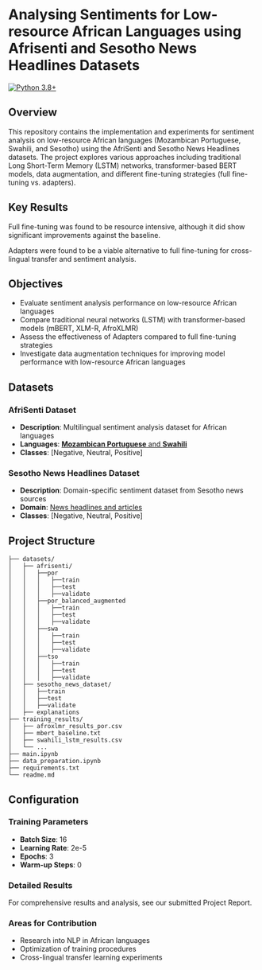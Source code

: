 # Analysing Sentiments for Low-resource African Languages using Afrisenti and Sesotho News Headlines Datasets

[![Python 3.8+](https://img.shields.io/badge/python-3.8+-blue.svg)](https://www.python.org/downloads/release/python-380/)

## Overview
This repository contains the implementation and experiments for sentiment analysis on low-resource African languages (Mozambican Portuguese, Swahili, and Sesotho) using the AfriSenti and Sesotho News Headlines datasets. 
The project explores various approaches including traditional Long Short-Term Memory (LSTM) networks, transformer-based BERT models, data augmentation, and different fine-tuning strategies (full fine-tuning vs. adapters).


## Key Results

Full fine-tuning was found to be resource intensive, although it did show significant improvements against the baseline.

Adapters were found to be a viable alternative to full fine-tuning for cross-lingual transfer and sentiment analysis.

## Objectives

- Evaluate sentiment analysis performance on low-resource African languages
- Compare traditional neural networks (LSTM) with transformer-based models (mBERT, XLM-R, AfroXLMR)
- Assess the effectiveness of Adapters compared to full fine-tuning strategies
- Investigate data augmentation techniques for improving model performance with low-resource African languages

## Datasets

### AfriSenti Dataset
- **Description**: Multilingual sentiment analysis dataset for African languages
- **Languages**: [**Mozambican Portuguese** and **Swahili**](https://github.com/afrisenti-semeval/afrisent-semeval-2023?tab=readme-ov-file#-)
- **Classes**: [Negative, Neutral, Positive]

### Sesotho News Headlines Dataset
- **Description**: Domain-specific sentiment dataset from Sesotho news sources
- **Domain**: [News headlines and articles](https://zenodo.org/records/10531959)
- **Classes**: [Negative, Neutral, Positive]

## Project Structure

```
├── datasets/
│   ├── afrisenti/
│   │   ├──por
│   │   │   ├──train
│   │   │   ├──test
│   │   │   ├──validate
│   │   ├──por_balanced_augmented
│   │   │   ├──train
│   │   │   ├──test
│   │   │   ├──validate
│   │   ├──swa
│   │   │   ├──train
│   │   │   ├──test
│   │   │   ├──validate
│   │   ├──tso
│   │   │   ├──train
│   │   │   ├──test
│   │   │   ├──validate
│   ├── sesotho_news_dataset/
│   │   ├──train
│   │   ├──test
│   │   ├──validate
│   ├── explanations
├── training_results/
│   ├── afroxlmr_results_por.csv
│   ├── mbert_baseline.txt
│   ├── swahili_lstm_results.csv
│   └── ...
├── main.ipynb
├── data_preparation.ipynb
├── requirements.txt
└── readme.md
```

## Configuration

### Training Parameters

- **Batch Size**: 16
- **Learning Rate**: 2e-5
- **Epochs**: 3
- **Warm-up Steps**: 0


### Detailed Results

For comprehensive results and analysis, see our submitted Project Report.


### Areas for Contribution

- Research into NLP in African languages
- Optimization of training procedures
- Cross-lingual transfer learning experiments

[//]: # (Dataset documentation is here:)

[//]: # (- **Mozambican Portuguese** and **Swahili**: https://huggingface.co/datasets/masakhane/afrisenti)

[//]: # (- **Sesotho**: https://zenodo.org/records/10531959)

[//]: # ()
[//]: # (## Setup)

[//]: # ()
[//]: # (1. Create a venv)

[//]: # (2. Activate venv)

[//]: # (3. pip install -r requirements.txt)

[//]: # ()
[//]: # (Add dependencies to requirements.txt as we go.)
